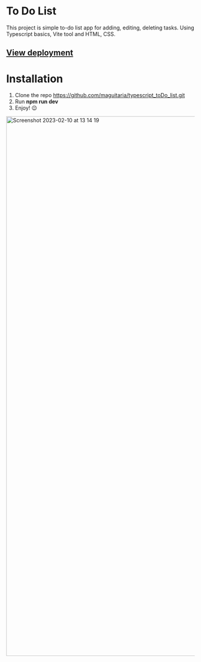 # To Do List
This project is simple to-do list app for adding, editing, deleting tasks.
Using Typescript basics, Vite tool and HTML, CSS.

## [View deployment](https://maguitaria.github.io/typescript_toDo_list/?)

# Installation
1. Clone the repo https://github.com/maguitaria/typescript_toDo_list.git
2. Run **npm run dev**
3. Enjoy! :wink:


<img width="1440" alt="Screenshot 2023-02-10 at 13 14 19" src="https://user-images.githubusercontent.com/112544437/218078796-2285ebf4-510a-44cb-bfbf-b5f94f7c384f.png">
